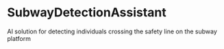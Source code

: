 # SubwayDetectionAssistant
AI solution for detecting individuals crossing the safety line on the subway platform
